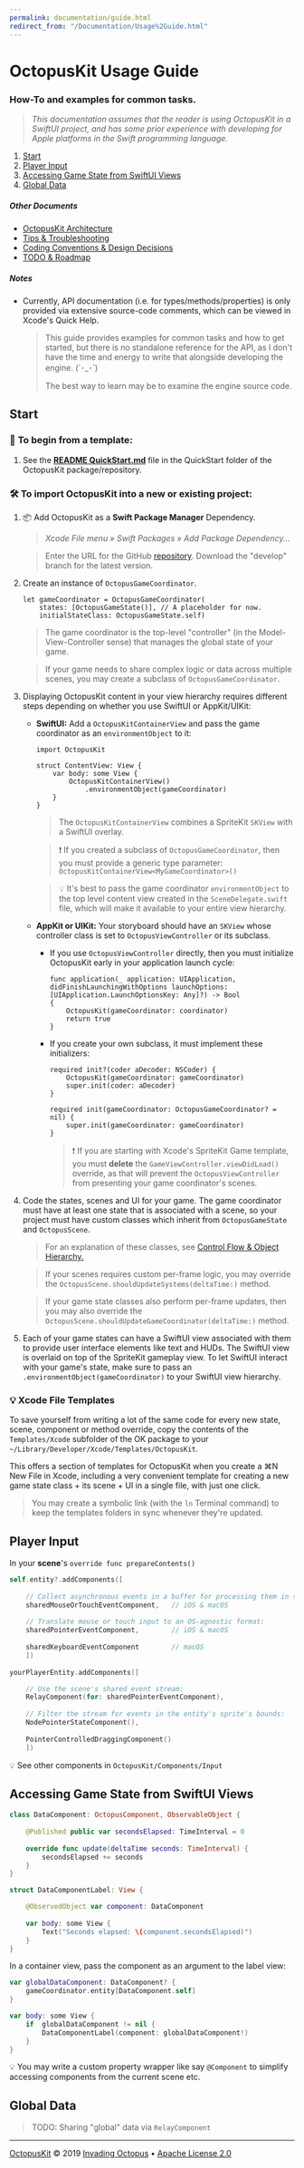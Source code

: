 ```yaml
---
permalink: documentation/guide.html
redirect_from: "/Documentation/Usage%2Guide.html"
---
```


# OctopusKit Usage Guide

### How-To and examples for common tasks.

> *This documentation assumes that the reader is using OctopusKit in a SwiftUI project, and has some prior experience with developing for Apple platforms in the Swift programming language.*

1. [Start](#start)
2. [Player Input](#player-input)
3. [Accessing Game State from SwiftUI Views](#accessing-game-state-from-swiftui-views)
3. [Global Data](#global-data)

##### Other Documents

* [OctopusKit Architecture][architecture]
* [Tips & Troubleshooting][tips]
* [Coding Conventions & Design Decisions][conventions-&-design]
* [TODO & Roadmap][todo]

##### Notes

* Currently, API documentation (i.e. for types/methods/properties) is only provided via extensive source-code comments, which can be viewed in Xcode's Quick Help.

    > This guide provides examples for common tasks and how to get started, but there is no standalone reference for the API, as I don't have the time and energy to write that alongside developing the engine. (´･_･`)  
    >
    > The best way to learn may be to examine the engine source code.
        
## Start

### 🍰 **To begin from a template**:

1. See the [**README QuickStart.md**][quickstart] file in the QuickStart folder of the OctopusKit package/repository.

### 🛠 **To import OctopusKit into a new or existing project:**

1. 📦 Add OctopusKit as a **Swift Package Manager** Dependency.
    
    > *Xcode File menu » Swift Packages » Add Package Dependency...*
        
    > Enter the URL for the GitHub [repository][repository]. Download the "develop" branch for the latest version.
    
2. Create an instance of `OctopusGameCoordinator`.

    ```
    let gameCoordinator = OctopusGameCoordinator(
        states: [OctopusGameState()], // A placeholder for now.
        initialStateClass: OctopusGameState.self)
    ```

    > The game coordinator is the top-level "controller" (in the Model-View-Controller sense) that manages the global state of your game.
    
    > If your game needs to share complex logic or data across multiple scenes, you may create a subclass of `OctopusGameCoordinator`.

3. Displaying OctopusKit content in your view hierarchy requires different steps depending on whether you use SwiftUI or AppKit/UIKit:

    * **SwiftUI:** Add a `OctopusKitContainerView` and pass the game coordinator as an `environmentObject` to it:
    
        ```
        import OctopusKit
    
        struct ContentView: View {
            var body: some View {
                OctopusKitContainerView()
                    .environmentObject(gameCoordinator)
            }
        }
        ```
        
        > The `OctopusKitContainerView` combines a SpriteKit `SKView` with a SwiftUI overlay.
        
        > ❗️ If you created a subclass of `OctopusGameCoordinator`, then you must provide a generic type parameter: `OctopusKitContainerView<MyGameCoordinator>()`
    
        > 💡 It's best to pass the game coordinator `environmentObject` to the top level content view created in the `SceneDelegate.swift` file, which will make it available to your entire view hierarchy.
    
    * **AppKit or UIKit:** Your storyboard should have an `SKView` whose controller class is set to `OctopusViewController` or its subclass.
        
        * If you use `OctopusViewController` directly, then you must initialize OctopusKit early in your application launch cycle: 

            ```
            func application(_ application: UIApplication,
            didFinishLaunchingWithOptions launchOptions: [UIApplication.LaunchOptionsKey: Any]?) -> Bool
            {
                OctopusKit(gameCoordinator: coordinator)
                return true
            }
            ```
        
        * If you create your own subclass, it must implement these initializers:
    
            ```
            required init?(coder aDecoder: NSCoder) {
                OctopusKit(gameCoordinator: gameCoordinator)
                super.init(coder: aDecoder)
            }
            
            required init(gameCoordinator: OctopusGameCoordinator? = nil) {
                super.init(gameCoordinator: gameCoordinator)
            }
            ``` 
            
            > ❗️ If you are starting with Xcode's SpriteKit Game template, you must **delete** the `GameViewController.viewDidLoad()` override, as that will prevent the `OctopusViewController` from presenting your game coordinator's scenes.
        
4. Code the states, scenes and UI for your game. The game coordinator must have at least one state that is associated with a scene, so your project must have custom classes which inherit from `OctopusGameState` and `OctopusScene`. 

    > For an explanation of these classes, see [Control Flow & Object Hierarchy.](#control-flow--object-hierarchy)

    > If your scenes requires custom per-frame logic, you may override the `OctopusScene.shouldUpdateSystems(deltaTime:)` method.
    
    > If your game state classes also perform per-frame updates, then you may also override the `OctopusScene.shouldUpdateGameCoordinator(deltaTime:)` method.

5. Each of your game states can have a SwiftUI view associated with them to provide user interface elements like text and HUDs. The SwiftUI view is overlaid on top of the SpriteKit gameplay view. To let SwiftUI interact with your game's state, make sure to pass an `.environmentObject(gameCoordinator)` to your SwiftUI view hierarchy.

### 💡 Xcode File Templates

To save yourself from writing a lot of the same code for every new state, scene, component or method override, copy the contents of the `Templates/Xcode` subfolder of the OK package to your `~/Library/Developer/Xcode/Templates/OctopusKit`.

This offers a section of templates for OctopusKit when you create a ⌘N New File in Xcode, including a very convenient template for creating a new game state class + its scene + UI in a single file, with just one click.

> You may create a symbolic link (with the `ln` Terminal command) to keep the templates folders in sync whenever they're updated.

## Player Input

In your **scene**'s `override func prepareContents()`

```swift
self.entity?.addComponents([
    
    // Collect asynchronous events in a buffer for processing them in sync with the frame-update cycle:
    sharedMouseOrTouchEventComponent,   // iOS & macOS
    
    // Translate mouse or touch input to an OS-agnostic format:
    sharedPointerEventComponent,        // iOS & macOS
    
    sharedKeyboardEventComponent        // macOS
    ])
    
yourPlayerEntity.addComponents([

    // Use the scene's shared event stream:
    RelayComponent(for: sharedPointerEventComponent),
    
    // Filter the stream for events in the entity's sprite's bounds:
    NodePointerStateComponent(),
    
    PointerControlledDraggingComponent()
    ])
```

💡 See other components in `OctopusKit/Components/Input`

## Accessing Game State from SwiftUI Views

```swift
class DataComponent: OctopusComponent, ObservableObject {
    
    @Published public var secondsElapsed: TimeInterval = 0
    
    override func update(deltaTime seconds: TimeInterval) {
        secondsElapsed += seconds
    }
}

struct DataComponentLabel: View {

    @ObservedObject var component: DataComponent
    
    var body: some View {
        Text("Seconds elapsed: \(component.secondsElapsed)")
    }
}
```

In a container view, pass the component as an argument to the label view:

```swift
var globalDataComponent: DataComponent? {
    gameCoordinator.entity[DataComponent.self]
}

var body: some View {
    if  globalDataComponent != nil {
        DataComponentLabel(component: globalDataComponent!)
    }
}
```

💡 You may write a custom property wrapper like say `@Component` to simplify accessing components from the current scene etc.

## Global Data

> TODO: Sharing "global" data via `RelayComponent`

----

[OctopusKit][repository] © 2019 [Invading Octopus][website] • [Apache License 2.0][license]

[repository]: https://github.com/invadingoctopus/octopuskit
[website]: https://invadingoctopus.io
[license]: https://www.apache.org/licenses/LICENSE-2.0.html

[quickstart]: https://github.com/InvadingOctopus/octopuskit/blob/master/QuickStart/README%20QuickStart.md
[architecture]: https://invadingoctopus.io/octopuskit/documentation/architecture.html
[tutorials]: https://invadingoctopus.io/octopuskit/documentation/tutorials.html
[tips]: https://invadingoctopus.io/octopuskit/documentation/tips.html
[conventions-&-design]: https://invadingoctopus.io/octopuskit/documentation/conventions.html
[todo]: https://invadingoctopus.io/octopuskit/documentation/todo.html

[mvc]: https://en.wikipedia.org/wiki/Model–view–controller
[reducing-dynamic-dispatch]: https://developer.apple.com/swift/blog/?id=27
[frame-cycle]: https://developer.apple.com/documentation/spritekit/skscene/responding_to_frame-cycle_events
[sf-symbols]: https://developer.apple.com/design/human-interface-guidelines/sf-symbols/overview/